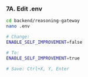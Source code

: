 ### **7A. Edit .env**

```bash
cd backend/reasoning-gateway
nano .env

# Change:
ENABLE_SELF_IMPROVEMENT=false

# To:
ENABLE_SELF_IMPROVEMENT=true

# Save: Ctrl+X, Y, Enter
```
